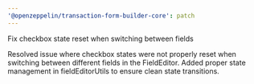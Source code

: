 ```yaml
---
'@openzeppelin/transaction-form-builder-core': patch
---
```


Fix checkbox state reset when switching between fields

Resolved issue where checkbox states were not properly reset when switching between different fields in the FieldEditor. Added proper state management in fieldEditorUtils to ensure clean state transitions.
